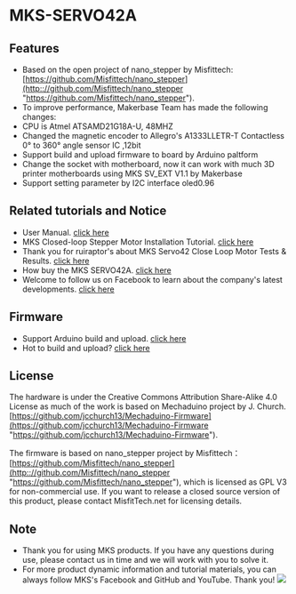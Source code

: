 # MKS-SERVO42A
## Features
- Based on the open project of nano_stepper by Misfittech:[https://github.com/Misfittech/nano_stepper](http:://github.com/Misfittech/nano_stepper "https://github.com/Misfittech/nano_stepper").
- To improve performance, Makerbase Team has made the following changes:
- CPU is Atmel ATSAMD21G18A-U, 48MHZ
- Changed the magnetic encoder to Allegro's A1333LLETR-T Contactless 0° to 360° angle sensor IC ,12bit
- Support build and upload firmware to board by Arduino paltform
- Change the socket with motherboard, now it can work with much 3D printer motherboards using MKS SV_EXT V1.1 by Makerbase
- Support setting parameter by I2C interface oled0.96

## Related tutorials and Notice
- User Manual. [click here]()
- MKS Closed-loop Stepper Motor Installation Tutorial. [click here](https://www.youtube.com/watch?v=mQyXR3hITy0)
- Thank you for ruiraptor's about MKS Servo42 Close Loop Motor Tests & Results. [click here](https://www.youtube.com/watch?v=R1TghZmE6Gs)
- How buy the MKS SERVO42A. [click here](https://www.aliexpress.com/item/32917408111.html?spm=2114.12010612.8148356.3.ea781b96kMAQsQ)
- Welcome to follow us on Facebook to learn about the company's latest developments. [click here](https://www.facebook.com/Makerbase.mks/)

## Firmware 
- Support Arduino build and upload. [click here]()
- Hot to build and upload? [click here]()

## License
The hardware is under the Creative Commons Attribution Share-Alike 4.0 License as much of the work is based on Mechaduino project by J. Church.
 [https://github.com/jcchurch13/Mechaduino-Firmware](https://github.com/jcchurch13/Mechaduino-Firmware "https://github.com/jcchurch13/Mechaduino-Firmware"). 

The firmware is based on nano_stepper project by Misfittech：[https://github.com/Misfittech/nano_stepper](http:://github.com/Misfittech/nano_stepper "https://github.com/Misfittech/nano_stepper"), which is licensed as GPL V3 for non-commercial use. If you want to release a closed source version of this product, please contact MisfitTech.net for licensing details.
  
## Note
- Thank you for using MKS products. If you have any questions during use, please contact us in time and we will work with you to solve it.
- For more product dynamic information and tutorial materials, you can always follow MKS's Facebook and GitHub and YouTube. Thank you!
![](https://github.com/makerbase-mks/MKS-Robin-Nano/blob/master/hardware/Image/MKS_FGA.png)
